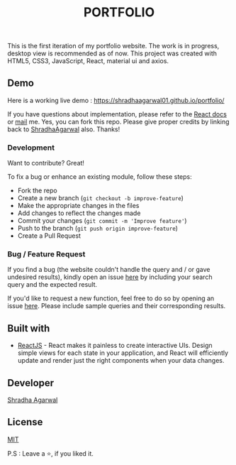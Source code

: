 <h1 align="center"> PORTFOLIO </h1> <br>

This is the first iteration of my portfolio website. The work is in progress, desktop view is recommended as of now.
This project was created with HTML5, CSS3, JavaScript, React, material ui and axios.
	
## Demo

Here is a working live demo : https://shradhaagarwal01.github.io/portfolio/

If you have questions about implementation, please refer to the [React docs](https://reactjs.org/docs/getting-started.html) or [mail](shradhaagarwal386@gmail.com) me.
Yes, you can fork this repo. Please give proper credits by linking back to [ShradhaAgarwal](https://github.com/shradhaagarwal01) also. Thanks!

### Development

Want to contribute? Great!

To fix a bug or enhance an existing module, follow these steps:

- Fork the repo
- Create a new branch (`git checkout -b improve-feature`)
- Make the appropriate changes in the files
- Add changes to reflect the changes made
- Commit your changes (`git commit -m 'Improve feature'`)
- Push to the branch (`git push origin improve-feature`)
- Create a Pull Request

### Bug / Feature Request

If you find a bug (the website couldn't handle the query and / or gave undesired results), kindly open an issue [here](https://github.com/shradhaagarwal01/portfolio/issues/new) by including your search query and the expected result.

If you'd like to request a new function, feel free to do so by opening an issue [here](https://github.com/shradhaagarwal01/portfolio/issues/new). Please include sample queries and their corresponding results.

## Built with

- [ReactJS](https://reactjs.org/) - React makes it painless to create interactive UIs. Design simple views for each state in your application, and React will efficiently update and render just the right components when your data changes.

## Developer

[Shradha Agarwal](https://github.com/shradhaagarwal01)

## License
[MIT](https://github.com/shradhaagarwal01/portfolio/blob/master/LICENSE)

P.S : Leave a ⭐, if you liked it.
